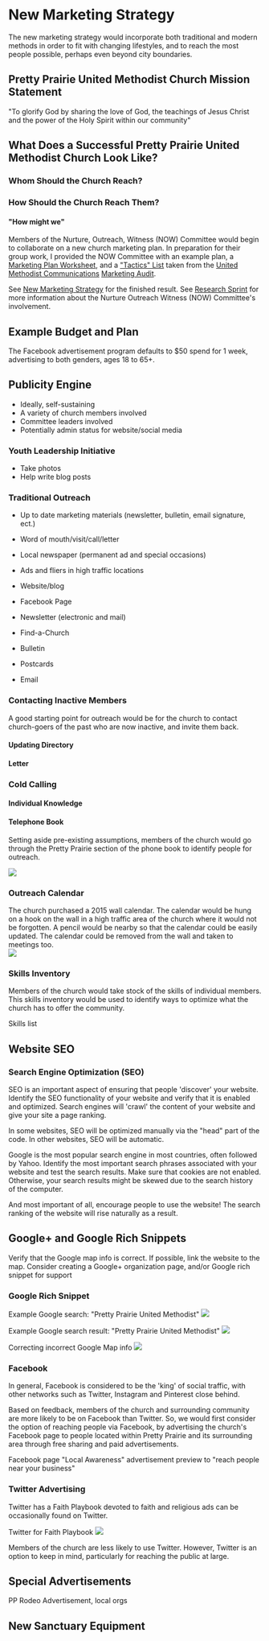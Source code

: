 # New Marketing Strategy

The new marketing strategy would incorporate both traditional and modern methods in order to fit with changing lifestyles, and to reach the most people possible, perhaps even beyond city boundaries. 

## Pretty Prairie United Methodist Church Mission Statement

"To glorify God by sharing the love of God, the teachings of Jesus Christ and the power of the Holy Spirit within our community"

## What Does a Successful Pretty Prairie United Methodist Church Look Like?

### Whom Should the Church Reach?

### How Should the Church Reach Them?

#### "How might we"

Members of the Nurture, Outreach, Witness (NOW) Committee would begin to collaborate on a new church marketing plan. In preparation for their group work, I provided the NOW Committee with an example plan, a [Marketing Plan Worksheet](http://s3.amazonaws.com/Website_Properties_UGC/market-your-church/documents/UMCOM_YOUR_MARKETING_PLAN_WORKSHEET.PDF), and a ["Tactics" List](http://s3.amazonaws.com/Website_Properties_UGC/market-your-church/documents/STEP_4_IMPLEMENTATION_HOMEWORK.PDF) taken from the [United Methodist Communications](http://www.umcom.org) [Marketing Audit](http://www.umcom.org/learn/market-your-church-getting-started). 

See [New Marketing Strategy](new_marketing_strategy.md) for the finished result. 
See [Research Sprint](research_sprint.md) for more information about the Nurture Outreach Witness (NOW) Committee's involvement. 

## Example Budget and Plan

The Facebook advertisement program defaults to $50 spend for 1 week, advertising to both genders, ages 18 to 65+.

## Publicity Engine
* Ideally, self-sustaining
* A variety of church members involved
* Committee leaders involved
* Potentially admin status for website/social media

### Youth Leadership Initiative

* Take photos
* Help write blog posts

### Traditional Outreach

* Up to date marketing materials (newsletter, bulletin, email signature, ect.)
* Word of mouth/visit/call/letter
* Local newspaper (permanent ad and special occasions)
* Ads and fliers in high traffic locations

* Website/blog
* Facebook Page
* Newsletter (electronic and mail)
* Find-a-Church
* Bulletin
* Postcards
* Email

### Contacting Inactive Members

A good starting point for outreach would be for the church to contact church-goers of the past who are now inactive, and invite them back. 

#### Updating Directory

#### Letter

### Cold Calling

#### Individual Knowledge

#### Telephone Book

Setting aside pre-existing assumptions, members of the church would go through the Pretty Prairie section of the phone book to identify people for outreach. 

![](new-marketing-strategy/telephone-book.jpg)

### Outreach Calendar

The church purchased a 2015 wall calendar. The calendar would be hung on a hook on the wall in a high traffic area of the church where it would not be forgotten. A pencil would be nearby so that the calendar could be easily updated. The calendar could be removed from the wall and taken to meetings too.  
![](new-marketing-strategy/outreach-calendar.jpg)

### Skills Inventory

Members of the church would take stock of the skills of individual members. This skills inventory would be used to identify ways to optimize what the church has to offer the community. 

Skills list

## Website SEO

### Search Engine Optimization (SEO)
SEO is an important aspect of ensuring that people 'discover' your website. Identify the SEO functionality of your website and verify that it is enabled and optimized. Search engines will 'crawl' the content of your website and give your site a page ranking. 

In some websites, SEO will be optimized manually via the "head" part of the code. In other websites, SEO will be automatic. 

Google is the most popular search engine in most countries, often followed by Yahoo. Identify the most important search phrases associated with your website and test the search results. Make sure that cookies are not enabled. Otherwise, your search results might be skewed due to the search history of the computer. 

And most important of all, encourage people to use the website! The search ranking of the website will rise naturally as a result.

## Google+ and Google Rich Snippets
Verify that the Google map info is correct. If possible, link the website to the map. Consider creating a Google+ organization page, and/or Google rich snippet for support

### Google Rich Snippet
Example Google search: "Pretty Prairie United Methodist"
![](new-marketing-strategy/google-search-pretty-prairie-united.jpg)

Example Google search result: "Pretty Prairie United Methodist"
![](new-marketing-strategy/google-search-pretty-prairie-united-methodist.jpg)

Correcting incorrect Google Map info
![](new-marketing-strategy/google-pretty-prairie-united-methodist-church-report-a-problem.png)

### Facebook 

In general, Facebook is considered to be the 'king' of social traffic, with other networks such as Twitter, Instagram and Pinterest close behind.

Based on feedback, members of the church and surrounding community are more likely to be on Facebook than Twitter. So, we would first consider the option of reaching people via Facebook, by advertising the church's Facebook page to people located within Pretty Prairie and its surrounding area through free sharing and paid advertisements.

Facebook page "Local Awareness" advertisement preview to "reach people near your business" 

### Twitter Advertising

Twitter has a Faith Playbook devoted to faith and religious ads can be occasionally found on Twitter. 

Twitter for Faith Playbook
![](new-marketing-strategy/twitter-for-faith-playbook.png)

Members of the church are less likely to use Twitter. However, Twitter is an option to keep in mind, particularly for reaching the public at large. 

## Special Advertisements
PP Rodeo Advertisement, local orgs

## New Sanctuary Equipment



